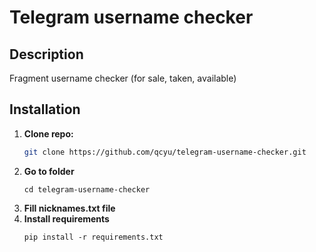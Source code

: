 # Telegram username checker

## Description

Fragment username checker (for sale, taken, available)

## Installation


1. **Clone repo:**
   ```bash
   git clone https://github.com/qcyu/telegram-username-checker.git
   ```
2. **Go to folder** 
   ```
   cd telegram-username-checker
   ```
3. **Fill nicknames.txt file**
4. **Install requirements**
   ```
   pip install -r requirements.txt
   ```
